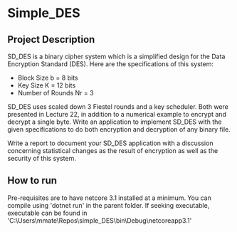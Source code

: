 # Simple_DES
## Project Description
SD_DES is a binary cipher system which is a simplified design for the Data Encryption Standard (DES). Here are the specifications of this system:
- Block Size b = 8 bits
- Key Size K = 12 bits
- Number of Rounds Nr = 3

SD_DES uses scaled down 3 Fiestel rounds and a key scheduler. Both were presented in Lecture 22, in addition to a numerical example to encrypt and decrypt a single byte.  Write an application to implement SD_DES with the given specifications to do both encryption and decryption of any binary file. 

Write a report to document your SD_DES application with a discussion concerning statistical changes as the result of encryption as well as the security of this system.

## How to run
Pre-requisites are to have netcore 3.1 installed at a minimum.
You can compile using 'dotnet run' in the parent folder.
If seeking executable, executable can be found in 'C:\Users\mmate\Repos\simple_DES\bin\Debug\netcoreapp3.1'
